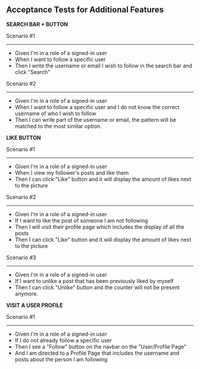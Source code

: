 ## **Acceptance Tests for Additional Features**

**SEARCH BAR + BUTTON**

Scenario #1
***
* Given I'm in a role of a signed-in user
* When I want to follow a specific user
* Then I write the username or email I wish to follow in the search bar and click "Search"

Scenario #2
***
* Given I'm in a role of a signed-in user
* When I want to follow a specific user and I do not know the correct username of who I wish to follow
* Then I can write part of the username or email, the pattern will be matched to the most similar option.

**LIKE BUTTON**

Scenario #1
***
* Given I'm in a role of a signed-in user
* When I view my follower's posts and like them 
* Then I can click "Like" button and it will display the amount of likes next to the picture

Scenario #2
***
* Given I'm in a role of a signed-in user
* If I want to like the post of someone I am not following
* Then I will visit their profile page which includes the display of all the posts  
* Then I can click "Like" button and it will display the amount of likes next to the picture

Scenario #3
***
* Given I'm in a role of a signed-in user
* If I want to unlike a post that has been previously liked by myself
* Then I can click "Unlike" button and the counter will not be present anymore. 

**VISIT A USER PROFILE**

Scenario #1
***
* Given I'm in a role of a signed-in user
* If I do not already follow a specific user
* Then I see a "Follow" button on the navbar on the "User/Profile Page"
* And I am directed to a Profile Page that includes the username and posts about the person I am following
